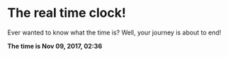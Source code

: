 # The real time clock!

Ever wanted to know what the time is? Well, your journey is about to end!

**The time is Nov 09, 2017, 02:36**